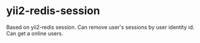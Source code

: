 # yii2-redis-session
Based on yii2-redis session. Can remove user's sessions by user identity id. Can get a online users.
